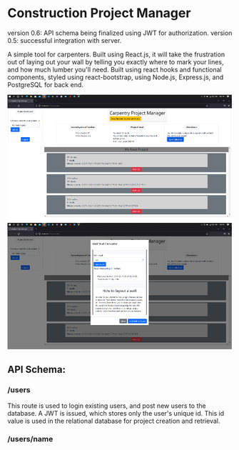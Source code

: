 # Construction Project Manager
version 0.6: API schema being finalized using JWT for authorization.
version 0.5: successful integration with server.

A simple tool for carpenters. Built using React.js, it will take the frustration out of laying out your wall by telling you exactly where to mark your lines, and how much lumber you'll need. 
Built using react hooks and functional components, styled using react-bootstrap, using Node.js, Express.js, and PostgreSQL for back end.

![Screenshot](public/calc_main.png)
![Screenshot](public/calc_modal.png)

## API Schema:
### /users 
This route is used to login existing users, and post new users to the database. A JWT is issued, which stores only the user's unique id. This id value is used in the relational database for project creation and retrieval.
### /users/name 
